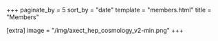 +++
paginate_by = 5
sort_by = "date"
template = "members.html"
title = "Members"

[extra]
image = "/img/axect_hep_cosmology_v2-min.png"
+++